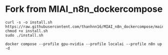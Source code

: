 # Fork from MIAI_n8n_dockercompose

```
curl -s -o install.sh https://raw.githubusercontent.com/thanhnn16/MIAI_n8n_dockercompose/main/install.sh
chmod +x install.sh
sudo ./install.sh
```

```
docker compose --profile gpu-nvidia --profile localai --profile n8n up -d
```